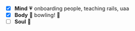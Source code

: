 - [x] **Mind** :heartpulse: onboarding people, teaching rails, uaa
- [x] **Body** :dancer: bowling! :bowling:
- [ ] **Soul** :pray: 
